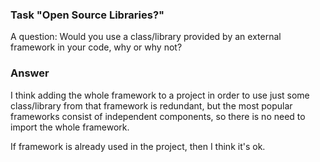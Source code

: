 ### Task "Open Source Libraries?"
A question:
Would you use a class/library provided by an external framework in your code, why or why not?

### Answer
I think adding the whole framework to a project in order to use just some class/library from that framework is redundant, but the most popular frameworks consist of independent components, so there is no need to import the whole framework.

If framework is already used in the project, then I think it's ok.